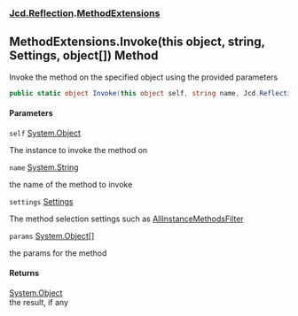 ### [Jcd.Reflection](Jcd.Reflection.md 'Jcd.Reflection').[MethodExtensions](Jcd.Reflection.MethodExtensions.md 'Jcd.Reflection.MethodExtensions')

## MethodExtensions.Invoke(this object, string, Settings, object[]) Method

Invoke the method on the specified object using the provided parameters

```csharp
public static object Invoke(this object self, string name, Jcd.Reflection.MethodInfoEnumerator.Settings settings, params object[] @params);
```
#### Parameters

<a name='Jcd.Reflection.MethodExtensions.Invoke(thisobject,string,Jcd.Reflection.MethodInfoEnumerator.Settings,object[]).self'></a>

`self` [System.Object](https://docs.microsoft.com/en-us/dotnet/api/System.Object 'System.Object')

The instance to invoke the method on

<a name='Jcd.Reflection.MethodExtensions.Invoke(thisobject,string,Jcd.Reflection.MethodInfoEnumerator.Settings,object[]).name'></a>

`name` [System.String](https://docs.microsoft.com/en-us/dotnet/api/System.String 'System.String')

the name of the method to invoke

<a name='Jcd.Reflection.MethodExtensions.Invoke(thisobject,string,Jcd.Reflection.MethodInfoEnumerator.Settings,object[]).settings'></a>

`settings` [Settings](Jcd.Reflection.MethodInfoEnumerator.Settings.md 'Jcd.Reflection.MethodInfoEnumerator.Settings')

The method selection settings such as [AllInstanceMethodsFilter](Jcd.Reflection.MethodExtensions.AllInstanceMethodsFilter.md 'Jcd.Reflection.MethodExtensions.AllInstanceMethodsFilter')

<a name='Jcd.Reflection.MethodExtensions.Invoke(thisobject,string,Jcd.Reflection.MethodInfoEnumerator.Settings,object[]).params'></a>

`params` [System.Object](https://docs.microsoft.com/en-us/dotnet/api/System.Object 'System.Object')[[]](https://docs.microsoft.com/en-us/dotnet/api/System.Array 'System.Array')

the params for the method

#### Returns
[System.Object](https://docs.microsoft.com/en-us/dotnet/api/System.Object 'System.Object')  
the result, if any